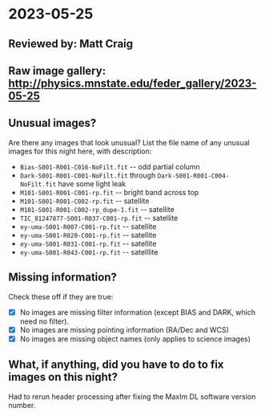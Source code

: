 # 2023-05-25

## Reviewed by:   Matt Craig 

## Raw image gallery: http://physics.mnstate.edu/feder_gallery/2023-05-25

## Unusual images?

Are there any images that look unusual? List the file name of any unusual images for this night here, with description:

+ `Bias-S001-R001-C016-NoFilt.fit` -- odd partial column 
+ `Dark-S001-R001-C001-NoFilt.fit` through `Dark-S001-R001-C004-NoFilt.fit` have some light leak
+ `M101-S001-R001-C001-rp.fit` -- bright band across top
+ `M101-S001-R001-C002-rp.fit` -- satellite
+ `M101-S001-R001-C002-rp_dupe-1.fit` -- satellite
+ `TIC_81247877-S001-R037-C001-rp.fit` -- satellite
+ `ey-uma-S001-R007-C001-rp.fit` -- satellite
+ `ey-uma-S001-R020-C001-rp.fit` -- satellite
+ `ey-uma-S001-R031-C001-rp.fit` -- satellite
+ `ey-uma-S001-R043-C001-rp.fit` -- satelllite

## Missing information?

Check these off if they are true:

- [x] No images are missing filter information (except BIAS and DARK, which need no filter).
- [x] No images are missing pointing information (RA/Dec and WCS)
- [x] No images are missing object names (only applies to science images)

## What, if anything, did you have to do to fix images on this night?

Had to rerun header processing after fixing the MaxIm DL software version number.
